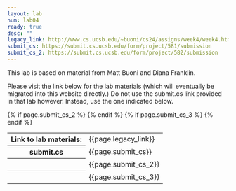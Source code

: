 ```yaml
---
layout: lab
num: lab04
ready: true
desc: ""
legacy_link: http://www.cs.ucsb.edu/~buoni/cs24/assigns/week4/week4.html
submit_cs: https://submit.cs.ucsb.edu/form/project/581/submission
submit_cs_2: https://submit.cs.ucsb.edu/form/project/582/submission
---
```


This lab is based on material from Matt Buoni and Diana Franklin.

Please visit the link below for the lab materials (which will eventually
be migrated into this website directly.)   Do not use the submit.cs link
provided in that lab however.  Instead, use the one indicated below.

<table>
<tr><th>Link to lab materials:</th><td>{{page.legacy_link}}</td></tr>
<tr><th>submit.cs</th><td>{{page.submit_cs}}</td></tr>
{% if page.submit_cs_2 %}
<tr><th>&nbsp;</th><td>{{page.submit_cs_2}}</td></tr>
{% endif %}
{% if page.submit_cs_3 %}
<tr><th>&nbsp;</th><td>{{page.submit_cs_3}}</td></tr>
{% endif %}
</table>


